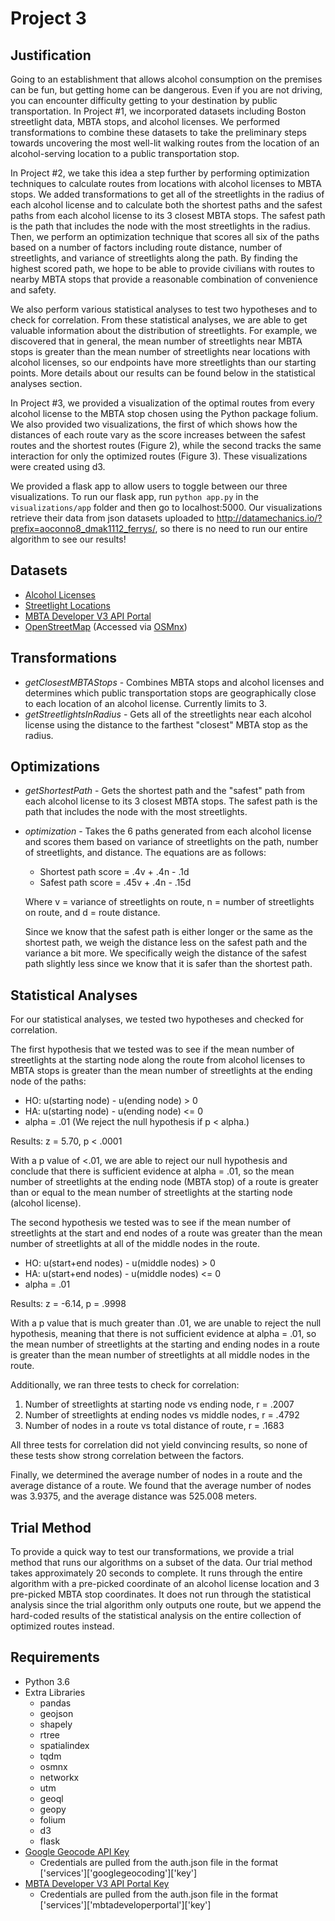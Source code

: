 # Project 3
## Justification
Going to an establishment that allows alcohol consumption on the premises can be fun, but getting home can be dangerous. Even if you are not driving, you can encounter difficulty getting to your destination by public transportation. In Project #1, we incorporated datasets including Boston streetlight data, MBTA stops, and alcohol licenses. We performed transformations to combine these datasets to take the preliminary steps towards uncovering the most well-lit walking routes from the location of an alcohol-serving location to a public transportation stop.

In Project #2, we take this idea a step further by performing optimization techniques to calculate routes from locations with alcohol licenses to MBTA stops. We added transformations to get all of the streetlights in the radius of each alcohol license and to calculate both the shortest paths and the safest paths from each alcohol license to its 3 closest MBTA stops. The safest path is the path that includes the node with the most streetlights in the radius. Then, we perform an optimization technique that scores all six of the paths based on a number of factors including route distance, number of streetlights, and variance of streetlights along the path. By finding the highest scored path, we hope to be able to provide civilians with routes to nearby MBTA stops that provide a reasonable combination of convenience and safety.

We also perform various statistical analyses to test two hypotheses and to check for correlation. From these statistical analyses, we are able to get valuable information about the distribution of streetlights. For example, we discovered that in general, the mean number of streetlights near MBTA stops is greater than the mean number of streetlights near locations with alcohol licenses, so our endpoints have more streetlights than our starting points. More details about our results can be found below in the statistical analyses section.

In Project #3, we provided a visualization of the optimal routes from every alcohol license to the MBTA stop chosen using the Python package folium. We also provided two visualizations, the first of which shows how the distances of each route vary as the score increases between the safest routes and the shortest routes (Figure 2), while the second tracks the same interaction for only the optimized routes (Figure 3). These visualizations were created using d3.

We provided a flask app to allow users to toggle between our three visualizations. To run our flask app, run `python app.py` in the `visualizations/app` folder and then go to localhost:5000. Our visualizations retrieve their data from json datasets uploaded to http://datamechanics.io/?prefix=aoconno8_dmak1112_ferrys/, so there is no need to run our entire algorithm to see our results!

## Datasets

* [Alcohol Licenses](https://data.boston.gov/dataset/all-section-12-alcohol-licenses)
* [Streetlight Locations](https://data.boston.gov/dataset/streetlight-locations)
* [MBTA Developer V3 API Portal](https://api-v3.mbta.com)
* [OpenStreetMap](https://www.openstreetmap.org) (Accessed via [OSMnx](https://github.com/gboeing/osmnx))

## Transformations

* *getClosestMBTAStops* - Combines MBTA stops and alcohol licenses and determines which public transportation stops are geographically close to each location of an alcohol license. Currently limits to 3.
* *getStreetlightsInRadius* - Gets all of the streetlights near each alcohol license using the distance to the farthest "closest" MBTA stop as the radius.

## Optimizations

* *getShortestPath* - Gets the shortest path and the "safest" path from each alcohol license  to its 3 closest MBTA stops. The safest path is the path that includes the node with the most streetlights.
* *optimization* - Takes the 6 paths generated from each alcohol license and scores them based on variance of streetlights on the path, number of streetlights, and distance. The equations are as follows:
   * Shortest path score = .4v + .4n - .1d
   * Safest path score = .45v + .4n - .15d
   
   Where v = variance of streetlights on route, n = number of streetlights on route, and d = route distance.
   
   Since we know that the safest path is either longer or the same as the shortest path, we weigh the distance less on the safest path and the variance a bit more. We specifically weigh the distance of the safest path slightly less since we know that it is safer than the shortest path.

## Statistical Analyses

For our statistical analyses, we tested two hypotheses and checked for correlation.

The first hypothesis that we tested was to see if the mean number of streetlights at the starting node along the route from alcohol licenses to MBTA stops is greater than the mean number of streetlights at the ending node of the paths:
* HO: u(starting node) - u(ending node) > 0
* HA: u(starting node) - u(ending node) <= 0
* alpha = .01 (We reject the null hypothesis if p < alpha.)

Results: z = 5.70, p < .0001

With a p value of <.01, we are able to reject our null hypothesis and conclude that there is sufficient evidence at alpha = .01, so the mean number of streetlights at the ending node (MBTA stop) of a route is greater than or equal to the mean number of streetlights at the starting node (alcohol license).

The second hypothesis we tested was to see if the mean number of streetlights at the start and end nodes of a route was greater than the mean number of streetlights at all of the middle nodes in the route. 
* HO: u(start+end nodes) - u(middle nodes) > 0
* HA: u(start+end nodes) - u(middle nodes) <= 0
* alpha = .01

Results: z = -6.14, p = .9998

With a p value that is much greater than .01, we are unable to reject the null hypothesis, meaning that there is not sufficient evidence at alpha = .01, so the mean number of streetlights at the starting and ending nodes in a route is greater than the mean number of streetlights at all middle nodes in the route.

Additionally, we ran three tests to check for correlation:
1. Number of streetlights at starting node vs ending node, r = .2007
2. Number of streetlights at ending nodes vs middle nodes, r = .4792
3. Number of nodes in a route vs total distance of route, r = .1683

All three tests for correlation did not yield convincing results, so none of these tests show strong correlation between the factors.

Finally, we determined the average number of nodes in a route and the average distance of a route. We found that the average number of nodes was 3.9375, and the average distance was 525.008 meters.


## Trial Method

To provide a quick way to test our transformations, we provide a trial method that runs our algorithms on a subset of the data. Our trial method takes approximately 20 seconds to complete. It runs through the entire algorithm with a pre-picked coordinate of an alcohol license location and 3 pre-picked MBTA stop coordinates. It does not run through the statistical analysis since the trial algorithm only outputs one route, but we append the hard-coded results of the statistical analysis on the entire collection of optimized routes instead.

## Requirements

* Python 3.6
* Extra Libraries
    * pandas
    * geojson
    * shapely
    * rtree
    * spatialindex
    * tqdm
    * osmnx
    * networkx
    * utm
    * geoql
    * geopy
    * folium
    * d3
    * flask
* [Google Geocode API Key](https://developers.google.com/maps/documentation/geocoding/get-api-key)
    * Credentials are pulled from the auth.json file in the format ['services']['googlegeocoding']['key']
* [MBTA Developer V3 API Portal Key](https://api-v3.mbta.com)
    * Credentials are pulled from the auth.json file in the format ['services']['mbtadeveloperportal']['key']
    
  
    
